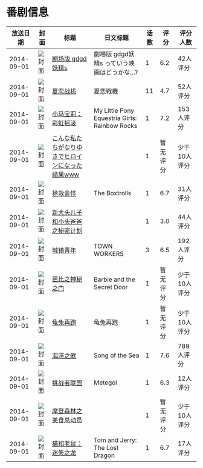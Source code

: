 # 番剧信息

|放送日期|封面|标题|日文标题|话数|评分|评分人数|
|---|---|---|---|---|---|---|
|2014-09-01|![封面](https://lain.bgm.tv/pic/cover/c/c6/0c/103276_Ywlnz.jpg)|[剧场版 gdgd妖精s](https://bangumi.tv/subject/103276)|劇場版 gdgd妖精s っていう映画はどうかな…?|1|6.2|42人评分|
|2014-09-01|![封面](https://lain.bgm.tv/pic/cover/c/3f/75/113078_yEE9e.jpg)|[夏恋战机](https://bangumi.tv/subject/113078)|夏恋戦機|11|4.7|52人评分|
|2014-09-01|![封面](https://lain.bgm.tv/pic/cover/c/fe/52/114612_Vm1F1.jpg)|[小马宝莉：彩虹摇滚](https://bangumi.tv/subject/114612)|My Little Pony Equestria Girls: Rainbow Rocks|1|7.2|153人评分|
|2014-09-01|![封面](https://lain.bgm.tv/pic/cover/c/a9/09/120086_b7yKK.jpg)|[こんな私たちがなりゆきでヒロインになった結果www](https://bangumi.tv/subject/120086)||1|暂无评分|少于10人评分|
|2014-09-01|![封面](https://lain.bgm.tv/pic/cover/c/f2/5f/95802_VvaTv.jpg)|[拯救盒怪](https://bangumi.tv/subject/95802)|The Boxtrolls|1|6.7|31人评分|
|2014-09-01|![封面](https://lain.bgm.tv/pic/cover/c/d6/6d/115761_8Z8tz.jpg)|[新大头儿子和小头爸爸之秘密计划](https://bangumi.tv/subject/115761)||1|3.0|44人评分|
|2014-09-01|![封面](https://lain.bgm.tv/pic/cover/c/80/ed/114044_krA46.jpg)|[城镇青年](https://bangumi.tv/subject/114044)|TOWN WORKERS|3|6.5|192人评分|
|2014-09-01|![封面](https://lain.bgm.tv/pic/cover/c/6b/2f/116183_bi1bI.jpg)|[芭比之神秘之门](https://bangumi.tv/subject/116183)|Barbie and the Secret Door|1|暂无评分|少于10人评分|
|2014-09-01|![封面](https://lain.bgm.tv/pic/cover/c/e7/f4/114732_2bCXC.jpg)|[龟兔再跑](https://bangumi.tv/subject/114732)|龟兔再跑|1|暂无评分|少于10人评分|
|2014-09-01|![封面](https://lain.bgm.tv/pic/cover/c/a7/f0/119356_nHD0b.jpg)|[海洋之歌](https://bangumi.tv/subject/119356)|Song of the Sea|1|7.6|789人评分|
|2014-09-01|![封面](https://lain.bgm.tv/pic/cover/c/76/48/111805_pu5co.jpg)|[挑战者联盟](https://bangumi.tv/subject/111805)|Metegol|1|6.3|12人评分|
|2014-09-01|![封面](https://lain.bgm.tv/pic/cover/c/83/60/130814_5obHV.jpg)|[摩登森林之美食总动员](https://bangumi.tv/subject/130814)||1|暂无评分|少于10人评分|
|2014-09-01|![封面](https://lain.bgm.tv/pic/cover/c/19/36/131756_iTlG3.jpg)|[猫和老鼠：迷失之龙](https://bangumi.tv/subject/131756)|Tom and Jerry: The Lost Dragon|1|6.7|17人评分|
